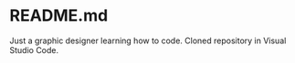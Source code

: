 # README.md

Just a graphic designer learning how to code.
Cloned repository in Visual Studio Code.
